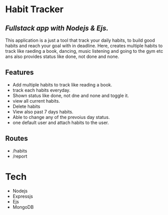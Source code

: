 # Habit Tracker

## _Fullstack app with Nodejs & Ejs._

This application is a just a tool that track your daily habits, to build good habits and reach your goal with in deadline. Here, creates multiple habits to track like raeding a book, dancing, music listening and going to the gym etc ans also provides status like done, not done and none. 

## Features
- Add multiple habits to track like reading a book.
- track each habits everyday.
- Shown status like done, not dne and none and toggle it.
- view all current habits.
- Delete habits
- View also past 7 days habits.
- Able to change any of the prevoius day status.
- one default user and attach habits to the user.

## Routes
- /habits
- /report

# Tech
- Nodejs
- Expressjs
- Ejs
- MongoDB
